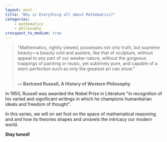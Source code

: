 ```yaml
---
layout: post
title: "Why is Everything all about Mathematics?"
categories:
    - mathematics
    - philosophy
crosspost_to_medium: true
---
```


<blockquote>
“Mathematics, rightly viewed, possesses not only truth, but supreme beauty—a beauty cold and austere, like that of sculpture, without appeal to any part of our weaker nature, without the gorgeous trappings of painting or music, yet sublimely pure, and capable of a stern perfection such as only the greatest art can show.”

<br><b>― Bertrand Russell, A History of Western Philosophy</b>
</blockquote>

In 1950, Russell was awarded the Nobel Prize in Literature "in recognition of his varied and significant writings in which he champions humanitarian ideals and freedom of thought".

In this series, we will on set foot on the space of mathematical reasoning and 
and how its theories shapes and unravels the intricacy our modern world.

**Stay tuned!**
